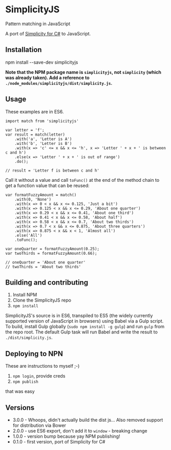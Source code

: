 SimplicityJS
============

Pattern matching in JavaScript

A port of [Simplicity for C#](https://github.com/becdetat/Simplicity) to JavaScript.

## Installation

npm install --save-dev simplicityjs

**Note that the NPM package name is `simplicityjs`, not `simplicity` (which was already taken). Add a reference to `./node_modules/simplicityjs/dist/simplicity.js`.**


## Usage

These examples are in ES6.

	import match from 'simplicityjs'

	var letter = 'f';
	var result = match(letter)
		.with('a', 'Letter is A')
		.with('b', 'Letter is B')
		.with(x => 'c' <= x && x <= 'h', x => 'Letter ' + x + ' is between c and h')
		.else(x => 'Letter ' + x + ' is out of range')
		.do();

	// result = 'Letter f is between c and h'

Call it without a value and call `toFunc()` at the end of the method chain to get a function value that can be reused:

	var formatFuzzyAmount = match()
		.with(0, 'None')
		.with(x => 0 < x && x <= 0.125, 'Just a bit')
		.with(x => 0.125 < x && x <= 0.29, 'About one quarter')
		.with(x => 0.29 < x && x <= 0.41, 'About one third')
		.with(x => 0.41 < x && x <= 0.58, 'About half')
		.with(x => 0.58 < x && x <= 0.7, 'About two thirds')
		.with(x => 0.7 < x && x <= 0.875, 'About three quarters')
		.with(x => 0.875 < x && x < 1, 'Almost all')
		.else('All')
		.toFunc();

	var oneQuarter = formatFuzzyAmount(0.25);
	var twoThirds = formatFuzzyAmount(0.66);

	// oneQuarter = 'About one quarter'
	// twoThirds = 'About two thirds'


## Building and contributing

1. Install NPM
2. Clone the SimplicityJS repo
3. `npm install`

SimplicityJS's source is in ES6, transpiled to ES5 (the widely currently supported version of JavaScript in browsers) using Babel via a Gulp script. To build, install Gulp globally (`sudo npm install -g gulp`) and run `gulp` from the repo root. The default Gulp task will run Babel and write the result to `./dist/simplicity.js`.


## Deploying to NPN

These are instructions to myself ;-)

1. `npm login`, provide creds
2. `npm publish`

that was easy


## Versions

- 3.0.0 - Whoops, didn't actually build the dist js... Also removed support for distribution via Bower
- 2.0.0 - use ES6 export, don't add it to `window` - breaking change
- 1.0.0 - version bump because yay NPM publishing!
- 0.1.0 - first version, port of Simplicity for C#
